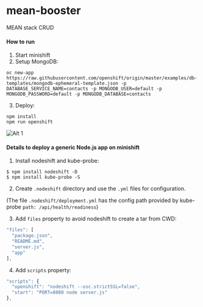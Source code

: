 # mean-booster

MEAN stack CRUD

#### How to run

1. Start minishift
2. Setup MongoDB:
```
oc new-app https://raw.githubusercontent.com/openshift/origin/master/examples/db-templates/mongodb-ephemeral-template.json -p DATABASE_SERVICE_NAME=contacts -p MONGODB_USER=default -p MONGODB_PASSWORD=default -p MONGODB_DATABASE=contacts
```
3. Deploy:
```
npm install
npm run openshift
```

![Alt 1](https://github.com/bucharest-gold/mean-booster/raw/master/mb.png)


#### Details to deploy a generic Node.js app on minishift

1. Install nodeshift and kube-probe:
```console
$ npm install nodeshift -D
$ npm install kube-probe -S
```
2. Create `.nodeshift` directory and use the `.yml` files for configuration.

(The file `.nodeshift/deployment.yml` has the config path provided by kube-probe `path: /api/health/readiness`)

3. Add `files` property to avoid nodeshift to create a tar from CWD:
```js
"files": [
  "package.json",
  "README.md",
  "server.js",
  "app"
],
```
4. Add `scripts` property:
```js
"scripts": {
  "openshift": "nodeshift --osc.strictSSL=false",
  "start": "PORT=8080 node server.js"
},
```
